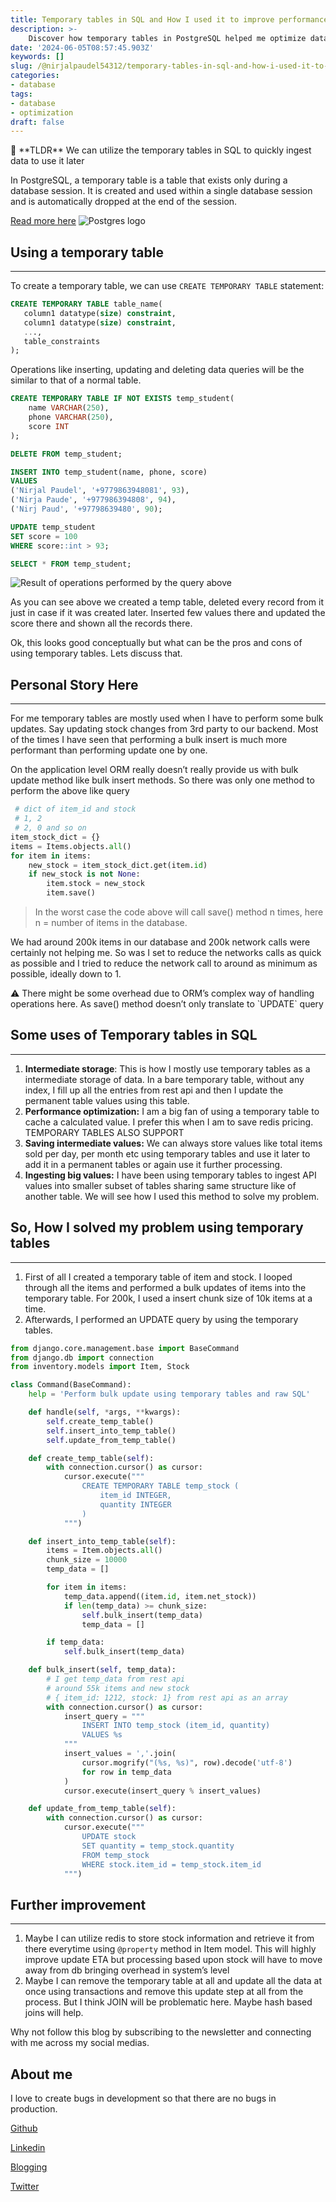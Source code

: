 ```yaml
---
title: Temporary tables in SQL and How I used it to improve performance
description: >-
    Discover how temporary tables in PostgreSQL helped me optimize data management in my Django application. Learn how these ephemeral structures provide a temporary workspace for quick data manipulations, streamlining bulk updates on large datasets. Say goodbye to bottlenecks and slow processing times with this efficient solution.
date: '2024-06-05T08:57:45.903Z'
keywords: []
slug: /@nirjalpaudel54312/temporary-tables-in-sql-and-how-i-used-it-to-imporve-performance
categories:
- database
tags:
- database
- optimization
draft: false
---
```


<aside>
📌 **TLDR** We can utilize the temporary tables in SQL to quickly ingest data to use it later
</aside>

In PostgreSQL, a temporary table is a table that exists only during a database session. It is created and used within a single database session and is automatically dropped at the end of the session.

[Read more here](https://www.postgresqltutorial.com/postgresql-tutorial/postgresql-temporary-table/#:~:text=Intermediate%20storage%3A%20Temporary%20tables%20can,for%20storing%20the%20partial%20results)
![Postgres logo ](img/pg.webp)
## Using a temporary table

---


To create a temporary table, we can use `CREATE TEMPORARY TABLE` statement:

```sql
CREATE TEMPORARY TABLE table_name(
   column1 datatype(size) constraint,
   column1 datatype(size) constraint,
   ...,
   table_constraints
);
```

Operations like inserting, updating and deleting data queries will be the similar to that of a normal table.

```sql
CREATE TEMPORARY TABLE IF NOT EXISTS temp_student(
	name VARCHAR(250),
	phone VARCHAR(250),
	score INT
);

DELETE FROM temp_student;

INSERT INTO temp_student(name, phone, score)
VALUES
('Nirjal Paudel', '+9779863948081', 93),
('Nirja Paude', '+977986394808', 94),
('Nirj Paud', '+97798639480', 90);

UPDATE temp_student
SET score = 100
WHERE score::int > 93;

SELECT * FROM temp_student;
```

![Result of operations performed by the query above](img/Untitled.webp)

As you can see above we created a temp table, deleted every record from it just in case if it was created later. Inserted few values there and updated the score there and shown all the records there.

Ok, this looks good conceptually but what can be the pros and cons of using temporary tables. Lets discuss that.

## Personal Story Here

---

For me temporary tables are mostly used when I have to perform some bulk updates. Say updating stock changes from 3rd party to our backend. Most of the times I have seen that performing a bulk insert is much more performant than performing update one by one.

On the application level ORM really doesn’t  really provide us with bulk update method like bulk insert methods. So there was only one method to  perform the above like query

```python
 # dict of item_id and stock
 # 1, 2
 # 2, 0 and so on
item_stock_dict = {}
items = Items.objects.all()
for item in items:
	new_stock = item_stock_dict.get(item.id)
	if new_stock is not None:
		item.stock = new_stock
		item.save()
```

> In the worst case the code above will call save() method n times, here n = number of items in the database.
>

We had around 200k items in our database and 200k  network calls were certainly not helping me. So was I set to reduce the networks calls as quick as possible and I tried to reduce the network call to around as minimum as possible, ideally down to 1.

<aside>
⚠️ There might be some overhead due to ORM’s complex way of handling operations here. As save() method doesn’t only translate to `UPDATE` query

</aside>

## Some uses of Temporary tables in SQL

---

1. **Intermediate storage**: This is how I mostly use temporary tables as a intermediate storage of data. In a bare temporary table, without any index, I fill up all the entries from rest api and then I update the permanent table values using this table.
2. **Performance optimization:** I am a big fan of using a temporary table to cache a calculated value. I prefer this when I am to save redis pricing. TEMPORARY TABLES ALSO SUPPORT
3. **Saving intermediate values:** We can always store values like total items sold per day, per month etc using temporary tables and use it later to add it in a permanent tables or again use it further processing.
4. **Ingesting big values:** I have been using temporary tables to ingest API values into smaller subset of tables sharing same structure like of another table. We will see how I used this method to solve my problem.

## So, How I solved my problem using temporary tables

---

1. First of all I created a temporary table of item and stock. I looped through all the items and performed a bulk updates of items into the temporary table. For 200k, I used a insert chunk size of 10k items at a time.
2. Afterwards, I performed an UPDATE query by using the temporary tables.

```python
from django.core.management.base import BaseCommand
from django.db import connection
from inventory.models import Item, Stock

class Command(BaseCommand):
    help = 'Perform bulk update using temporary tables and raw SQL'

    def handle(self, *args, **kwargs):
        self.create_temp_table()
        self.insert_into_temp_table()
        self.update_from_temp_table()

    def create_temp_table(self):
        with connection.cursor() as cursor:
            cursor.execute("""
                CREATE TEMPORARY TABLE temp_stock (
                    item_id INTEGER,
                    quantity INTEGER
                )
            """)

    def insert_into_temp_table(self):
        items = Item.objects.all()
        chunk_size = 10000
        temp_data = []

        for item in items:
            temp_data.append((item.id, item.net_stock))
            if len(temp_data) >= chunk_size:
                self.bulk_insert(temp_data)
                temp_data = []

        if temp_data:
            self.bulk_insert(temp_data)

    def bulk_insert(self, temp_data):
        # I get temp_data from rest api
        # around 55k items and new stock
        # { item_id: 1212, stock: 1} from rest api as an array
        with connection.cursor() as cursor:
            insert_query = """
                INSERT INTO temp_stock (item_id, quantity)
                VALUES %s
            """
            insert_values = ','.join(
                cursor.mogrify("(%s, %s)", row).decode('utf-8')
                for row in temp_data
            )
            cursor.execute(insert_query % insert_values)

    def update_from_temp_table(self):
        with connection.cursor() as cursor:
            cursor.execute("""
                UPDATE stock
                SET quantity = temp_stock.quantity
                FROM temp_stock
                WHERE stock.item_id = temp_stock.item_id
            """)
```

## Further improvement

---

1. Maybe I can utilize redis to store stock information and retrieve it from there everytime using `@property` method in Item model. This will highly improve update ETA but processing based upon stock will have to move away from db bringing overhead in system’s level
2. Maybe I can remove the temporary table at all and update all the data at once using transactions and remove this update step at all from the process. But I think JOIN will be problematic here. Maybe hash based joins will help.

Why not follow this blog by subscribing to the newsletter and connecting with me across my social medias.

## About me

I love to create bugs in development so that there are no bugs in production.

[Github](https://github.com/n1rjal)

[Linkedin](https://www.linkedin.com/in/nirjalpaudel)

[Blogging](https://n1cs.tech)

[Twitter](https://twitter.com/n1rjal)
